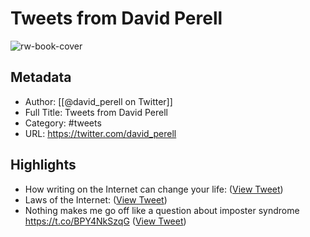 # Tweets from David Perell

![rw-book-cover](https://pbs.twimg.com/profile_images/1341406620107091968/Cxxf4Uf5.jpg)

## Metadata
- Author: [[@david_perell on Twitter]]
- Full Title: Tweets from David Perell
- Category: #tweets
- URL: https://twitter.com/david_perell

## Highlights
- How writing on the Internet can change your life: ([View Tweet](https://twitter.com/david_perell/status/1539717096917041156))
- Laws of the Internet: ([View Tweet](https://twitter.com/david_perell/status/1478463448186966021))
- Nothing makes me go off like a question about imposter syndrome https://t.co/BPY4NkSzqG ([View Tweet](https://twitter.com/david_perell/status/1359735313313263617))
